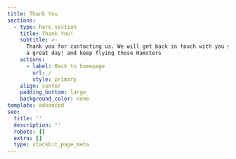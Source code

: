 ```yaml
---
title: Thank You
sections:
  - type: hero_section
    title: Thank You!
    subtitle: >-
      Thank you for contacting us. We will get back in touch with you soon. Have
      a great day! and keep flying those Hamsters
    actions:
      - label: Back to homepage
        url: /
        style: primary
    align: center
    padding_bottom: large
    background_color: none
template: advanced
seo:
  title: ''
  description: ''
  robots: []
  extra: []
  type: stackbit_page_meta
---
```

